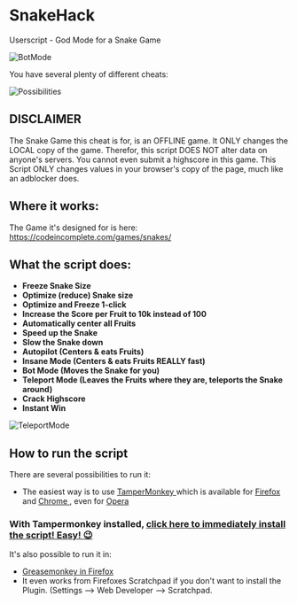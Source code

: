 # SnakeHack
Userscript - God Mode for a Snake Game


![BotMode](https://github.com/johnnyawesome/SnakeHack/blob/master/SnakeHackBotMode.gif)

You have several plenty of different cheats:


![Possibilities](https://raw.githubusercontent.com/johnnyawesome/SnakeHack/master/SnakeHack.jpg)


## DISCLAIMER ##

The Snake Game this cheat is for, is an OFFLINE game. It ONLY changes the LOCAL copy of the game.
Therefor, this script DOES NOT alter data on anyone's servers. You cannot even submit a highscore in this game.
This Script ONLY changes values in your browser's copy of the page, much like an adblocker does.

## Where it works: ##

The Game it's designed for is here:
https://codeincomplete.com/games/snakes/

## What the script does: ##

- **Freeze Snake Size**
- **Optimize (reduce) Snake size**
- **Optimize and Freeze 1-click**
- **Increase the Score per Fruit to 10k instead of 100**
- **Automatically center all Fruits**
- **Speed up the Snake**
- **Slow the Snake down**
- **Autopilot (Centers & eats Fruits)**
- **Insane Mode (Centers & eats Fruits REALLY fast)**
- **Bot Mode (Moves the Snake for you)**
- **Teleport Mode (Leaves the Fruits where they are, teleports the Snake around)**
- **Crack Highscore**
- **Instant Win**

![TeleportMode](https://github.com/johnnyawesome/SnakeHack/blob/master/SnakeHackTeleportMode.gif)

## How to run the script

There are several possibilities to run it:
 - The easiest way is to use [TamperMonkey ](https://www.google.ch/search?q=tampermonkey) which is available for [Firefox ](https://addons.mozilla.org/en-US/firefox/addon/tampermonkey/) and [Chrome ](https://chrome.google.com/webstore/search/tampermonkey), even for [Opera ](https://addons.opera.com/de/search/?query=Tampermonkey)
 ### With Tampermonkey installed,  [click here to immediately install the script! Easy! 😉](https://github.com/johnnyawesome/SnakeHack/raw/master/codeincomplete%20snake%20cheat%20script.user.js)

It's also possible to run it in:
 -  [Greasemonkey in Firefox ](https://addons.mozilla.org/en-US/firefox/addon/greasemonkey/)
 - It even works from Firefoxes Scratchpad if you don't want to install the Plugin.
   (Settings --> Web Developer --> Scratchpad. 
